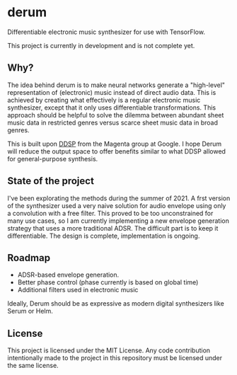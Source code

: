 # derum

Differentiable electronic music synthesizer for use with TensorFlow.

This project is currently in development and is not complete yet.

## Why?

The idea behind derum is to make neural networks generate a "high-level" representation of (electronic) music instead of direct audio data. This is achieved by creating what effectively is a regular electronic music synthesizer, except that it only uses differentiable transformations. This approach should be helpful to solve the dilemma between abundant sheet music data in restricted genres versus scarce sheet music data in broad genres.

This is built upon [DDSP](https://github.com/magenta/ddsp/) from the Magenta group at Google. I hope Derum will reduce the output space to offer benefits similar to what DDSP allowed for general-purpose synthesis.

## State of the project

I've been explorating the methods during the summer of 2021. A frst version of the synthesizer used a very naive solution for audio envelope using only a convolution with a free filter. This proved to be too unconstrained for many use cases, so I am currently implementing a new envelope generation strategy that uses a more traditional ADSR. The difficult part is to keep it differentiable. The design is complete, implementation is ongoing.

## Roadmap

- ADSR-based envelope generation.
- Better phase control (phase currently is based on global time)
- Additional filters used in electronic music

Ideally, Derum should be as expressive as modern digital synthesizers like Serum or Helm.

## License

This project is licensed under the MIT License. Any code contribution intentionally made to the project in this repository must be licensed under the same license.
